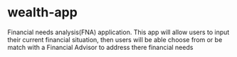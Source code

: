 # wealth-app
Financial needs analysis(FNA) application. This app will allow users to input their current financial situation, then users will be able choose from or be match with a Financial Advisor to address there financial needs
